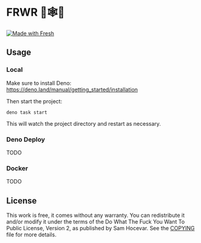 # FRWR 🍋🕸💍

<a href="https://fresh.deno.dev">
  <picture>
    <source media="(prefers-color-scheme: dark)" srcset="https://fresh.deno.dev/fresh-badge-dark.svg">
    <img src="https://fresh.deno.dev/fresh-badge.svg" alt="Made with Fresh">
  </picture>
</a>

## Usage

### Local

Make sure to install Deno: https://deno.land/manual/getting_started/installation

Then start the project:

```
deno task start
```

This will watch the project directory and restart as necessary.

### Deno Deploy

TODO

### Docker

TODO

## License

This work is free, it comes without any warranty. You can redistribute it and/or
modify it under the terms of the Do What The Fuck You Want To Public License,
Version 2, as published by Sam Hocevar. See the [COPYING](COPYING) file for more
details.
